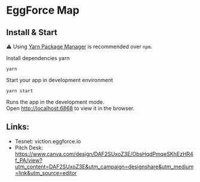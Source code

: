 # EggForce Map


## Install & Start

⚠️  Using  [Yarn Package Manager](https://yarnpkg.com/)  is recommended over  `npm`.

Install dependencies yarn

    yarn

Start your app in development environment

    yarn start

Runs the app in the development mode.\
Open [http://localhost:6868](http://localhost:6868) to view it in the browser.

## Links:
- Tesnet: viction.eggforce.io
- Pitch Desk: https://www.canva.com/design/DAF2SUxoZ3E/ObsHqdPmqeSKhEzHR4f_PA/view?utm_content=DAF2SUxoZ3E&utm_campaign=designshare&utm_medium=link&utm_source=editor
